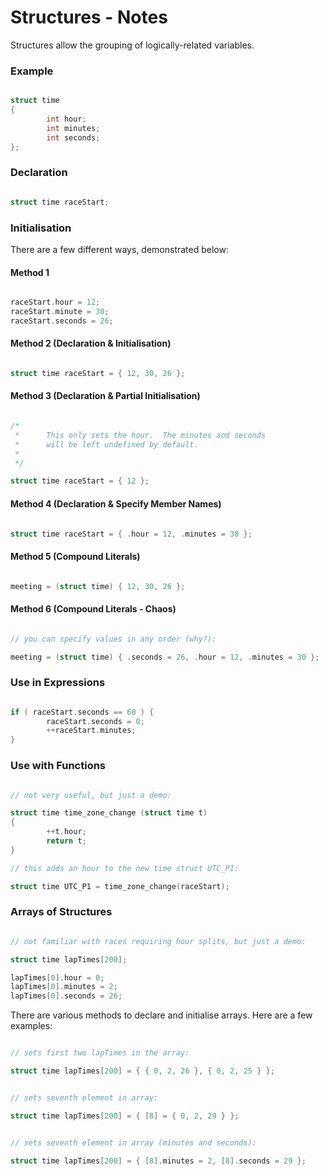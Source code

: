 # Structures - Notes

Structures allow the grouping of logically-related variables.


### Example

```c

struct time
{
        int hour;
        int minutes;
        int seconds;
};

```

### Declaration

```c

struct time raceStart;

```

### Initialisation

There are a few different ways, demonstrated below:

#### Method 1

```c

raceStart.hour = 12;
raceStart.minute = 30;
raceStart.seconds = 26;

```

#### Method 2 (Declaration & Initialisation)

```c

struct time raceStart = { 12, 30, 26 };

```

#### Method 3 (Declaration & Partial Initialisation)

```c

/*
 *      This only sets the hour.  The minutes and seconds
 *      will be left undefined by default.
 *
 */

struct time raceStart = { 12 };

```

#### Method 4 (Declaration & Specify Member Names)

```c

struct time raceStart = { .hour = 12, .minutes = 30 };

```

#### Method 5 (Compound Literals)

```c

meeting = (struct time) { 12, 30, 26 };

```

#### Method 6 (Compound Literals - Chaos)

```c

// you can specify values in any order (why?):

meeting = (struct time) { .seconds = 26, .hour = 12, .minutes = 30 };

```

### Use in Expressions

```c

if ( raceStart.seconds == 60 ) {
        raceStart.seconds = 0;
        ++raceStart.minutes;
}

```

### Use with Functions

```c

// not very useful, but just a demo:

struct time time_zone_change (struct time t)
{
        ++t.hour;
        return t;
}

// this adds an hour to the new time struct UTC_P1:

struct time UTC_P1 = time_zone_change(raceStart);

```

### Arrays of Structures

```c

// not familiar with races requiring hour splits, but just a demo:

struct time lapTimes[200];

lapTimes[0].hour = 0;
lapTimes[0].minutes = 2;
lapTimes[0].seconds = 26;

```

There are various methods to declare and initialise arrays.  Here are a few examples:

```c

// sets first two lapTimes in the array:

struct time lapTimes[200] = { { 0, 2, 26 }, { 0, 2, 25 } };

```

```c

// sets seventh element in array:

struct time lapTimes[200] = { [8] = { 0, 2, 29 } };

```

```c

// sets seventh element in array (minutes and seconds):

struct time lapTimes[200] = { [8].minutes = 2, [8].seconds = 29 };

```
